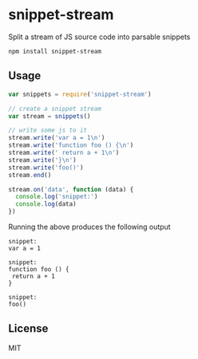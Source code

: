 # snippet-stream

Split a stream of JS source code into parsable snippets

```
npm install snippet-stream
```

## Usage

``` js
var snippets = require('snippet-stream')

// create a snippet stream
var stream = snippets()

// write some js to it
stream.write('var a = 1\n')
stream.write('function foo () {\n')
stream.write(' return a + 1\n')
stream.write('}\n')
stream.write('foo()')
stream.end()

stream.on('data', function (data) {
  console.log('snippet:')
  console.log(data)
})
```

Running the above produces the following output

```
snippet:
var a = 1

snippet:
function foo () {
 return a + 1
}

snippet:
foo()
```

## License

MIT
